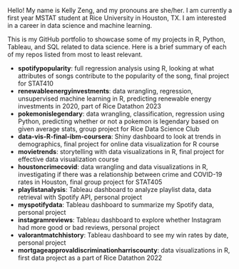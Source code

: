 Hello! My name is Kelly Zeng, and my pronouns are she/her. I am currently a first year MSTAT student at Rice University in Houston, TX. I am interested in a career in data science and machine learning.

This is my GitHub portfolio to showcase some of my projects in R, Python, Tableau, and SQL related to data science. Here is a brief summary of each of my repos listed from most to least relevant.

- **spotifypopularity**: full regression analysis using R, looking at what attributes of songs contribute to the popularity of the song, final project for STAT410
- **renewableenergyinvestments**: data wrangling, regression, unsupervised machine learning in R, predicting renewable energy investments in 2020, part of Rice Datathon 2023
- **pokemonislegendary**: data wrangling, classification, regression using Python, predicting whether or not a pokemon is legendary based on given average stats, group project for Rice Data Science Club
- **data-vis-R-final-ibm-coursera**: Shiny dashboard to look at trends in demographics, final project for online data visualization for R course
- **movietrends**: storytelling with data visualizations in R, final project for effective data visualization course
- **houstoncrimecovid**: data wrangling and data visualizations in R, investigating if there was a relationship between crime and COVID-19 rates in Houston, final group project for STAT405
- **playlistanalysis**: Tableau dashboard to analyze playlist data, data retrieval with Spotify API, personal project
- **myspotifydata**: Tableau dashboard to summarize my Spotify data, personal project 
- **instagramreviews**: Tableau dashboard to explore whether Instagram had more good or bad reviews, personal project
- **valorantmatchhistory**: Tableau dashboard to see my win rates by date, personal project
- **mortgageapprovaldiscriminationharriscounty**: data visualizations in R, first data project as a part of Rice Datathon 2022



